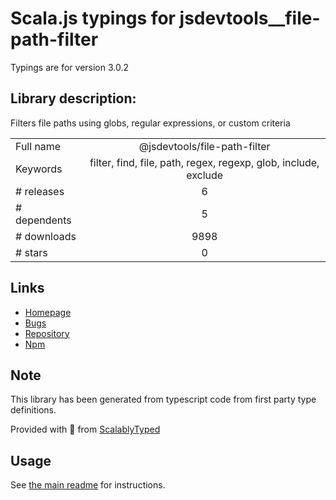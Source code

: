 
# Scala.js typings for jsdevtools__file-path-filter

Typings are for version 3.0.2

## Library description:
Filters file paths using globs, regular expressions, or custom criteria

|                    |                 |
| ------------------ | :-------------: |
| Full name          | @jsdevtools/file-path-filter |
| Keywords           | filter, find, file, path, regex, regexp, glob, include, exclude |
| # releases         | 6 |
| # dependents       | 5 |
| # downloads        | 9898 |
| # stars            | 0 |

## Links
- [Homepage](https://jstools.dev/file-path-filter)
- [Bugs](https://github.com/JS-DevTools/file-path-filter/issues)
- [Repository](https://github.com/JS-DevTools/file-path-filter)
- [Npm](https://www.npmjs.com/package/%40jsdevtools%2Ffile-path-filter)
    


## Note
This library has been generated from typescript code from first party type definitions.

Provided with :purple_heart: from [ScalablyTyped](https://github.com/oyvindberg/ScalablyTyped)

## Usage
See [the main readme](../../readme.md) for instructions.


